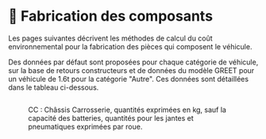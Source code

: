 # 🔧 Fabrication des composants

Les pages suivantes décrivent les méthodes de calcul du coût environnemental pour la fabrication des pièces qui composent le véhicule.

Des données par défaut sont proposées pour chaque catégorie de véhicule, sur la base de retours constructeurs et de données du modèle GREET pour un véhicule de 1.6t pour la catégorie "Autre". Ces données sont détaillées dans le tableau ci-dessous.

<figure><img src="../../../../.gitbook/assets/image (326).png" alt=""><figcaption><p>CC : Châssis Carrosserie, quantités exprimées en kg, sauf la capacité des batteries, quantités pour les jantes et pneumatiques exprimées par roue.</p></figcaption></figure>
